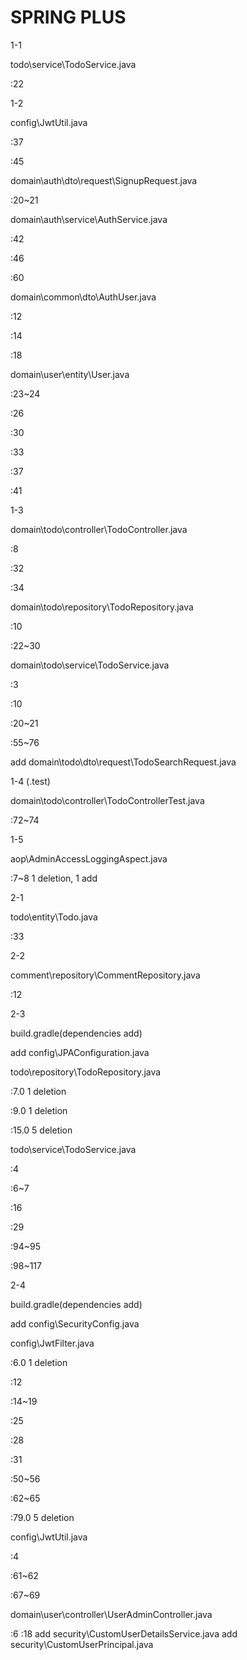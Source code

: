 # SPRING PLUS
1-1

 todo\service\TodoService.java 
 
  :22
  
1-2

 config\JwtUtil.java
 
  :37
  
  :45
  
 domain\auth\dto\request\SignupRequest.java
 
  :20~21
  
 domain\auth\service\AuthService.java
 
  :42
  
  :46
  
  :60
  
 domain\common\dto\AuthUser.java
 
  :12
  
  :14
  
  :18
  
 domain\user\entity\User.java
 
  :23~24
  
  :26
  
  :30
  
  :33
  
  :37
  
  :41
  
1-3

 domain\todo\controller\TodoController.java
 
  :8
  
  :32
  
  :34
  
 domain\todo\repository\TodoRepository.java
 
  :10
  
  :22~30
  
 domain\todo\service\TodoService.java
 
  :3
  
  :10
  
  :20~21
  
  :55~76
  
 add domain\todo\dto\request\TodoSearchRequest.java
 
1-4 (.test)

 domain\todo\controller\TodoControllerTest.java
 
  :72~74
  
1-5

 aop\AdminAccessLoggingAspect.java
 
 :7~8 1 deletion, 1 add
 
2-1

 todo\entity\Todo.java
 
  :33
  
2-2

 comment\repository\CommentRepository.java
 
  :12
  
2-3

 build.gradle(dependencies add)
 
 add config\JPAConfiguration.java
 
 todo\repository\TodoRepository.java
 
  :7.0 1 deletion
  
  :9.0 1 deletion
  
  :15.0 5 deletion
  
 todo\service\TodoService.java
 
  :4
  
  :6~7
  
  :16
  
  :29
  
  :94~95
  
  :98~117
  
2-4

 build.gradle(dependencies add)
 
 add config\SecurityConfig.java
 
 config\JwtFilter.java
 
  :6.0 1 deletion
  
  :12
  
  :14~19
  
  :25
  
  :28
  
  :31
  
  :50~56
  
  :62~65
  
  :79.0 5 deletion
  
 config\JwtUtil.java
 
  :4
  
  :61~62
  
  :67~69
  
 domain\user\controller\UserAdminController.java
 
  :6
  :18
 add security\CustomUserDetailsService.java
 add security\CustomUserPrincipal.java
